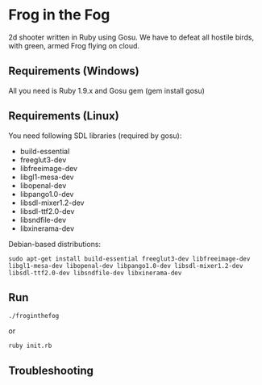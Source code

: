 Frog in the Fog
================
2d shooter written in Ruby using Gosu. We have to defeat all hostile birds, with green, armed Frog flying on cloud.

Requirements (Windows)
----------------
All you need is Ruby 1.9.x and Gosu gem (gem install gosu)

Requirements (Linux)
----------------
You need following SDL libraries (required by gosu):
* build-essential
* freeglut3-dev
* libfreeimage-dev
* libgl1-mesa-dev
* libopenal-dev
* libpango1.0-dev
* libsdl-mixer1.2-dev
* libsdl-ttf2.0-dev
* libsndfile-dev
* libxinerama-dev

Debian-based distributions:
```
sudo apt-get install build-essential freeglut3-dev libfreeimage-dev libgl1-mesa-dev libopenal-dev libpango1.0-dev libsdl-mixer1.2-dev libsdl-ttf2.0-dev libsndfile-dev libxinerama-dev
```

Run
----------------
```
./froginthefog
```

or

```
ruby init.rb
```

Troubleshooting
----------------
